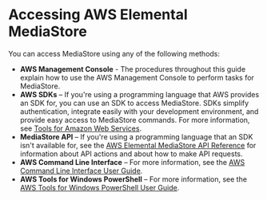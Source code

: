 # Accessing AWS Elemental MediaStore<a name="what-is-accessing"></a>

You can access MediaStore using any of the following methods:
+ **AWS Management Console** \- The procedures throughout this guide explain how to use the AWS Management Console to perform tasks for MediaStore\.
+ **AWS SDKs** – If you're using a programming language that AWS provides an SDK for, you can use an SDK to access MediaStore\. SDKs simplify authentication, integrate easily with your development environment, and provide easy access to MediaStore commands\. For more information, see [Tools for Amazon Web Services](https://aws.amazon.com/tools)\.
+ **MediaStore API** – If you're using a programming language that an SDK isn't available for, see the [AWS Elemental MediaStore API Reference](https://docs.aws.amazon.com/mediastore/latest/apireference/) for information about API actions and about how to make API requests\.
+ **AWS Command Line Interface** – For more information, see the [AWS Command Line Interface User Guide](https://docs.aws.amazon.com/cli/latest/userguide/)\.
+ **AWS Tools for Windows PowerShell** – For more information, see the [AWS Tools for Windows PowerShell User Guide](https://docs.aws.amazon.com/powershell/latest/userguide/)\.